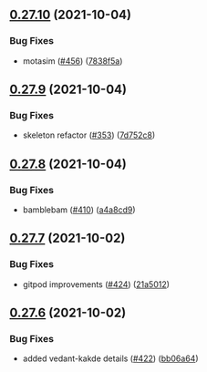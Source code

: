 ## [0.27.10](https://github.com/EddieHubCommunity/LinkFree/compare/v0.27.9...v0.27.10) (2021-10-04)


### Bug Fixes

* motasim ([#456](https://github.com/EddieHubCommunity/LinkFree/issues/456)) ([7838f5a](https://github.com/EddieHubCommunity/LinkFree/commit/7838f5a4147513bd1635f21e95ca58666ca0ddbd))



## [0.27.9](https://github.com/EddieHubCommunity/LinkFree/compare/v0.27.8...v0.27.9) (2021-10-04)


### Bug Fixes

* skeleton refactor ([#353](https://github.com/EddieHubCommunity/LinkFree/issues/353)) ([7d752c8](https://github.com/EddieHubCommunity/LinkFree/commit/7d752c810d461976ebe29d5d6b906e93b6362e4a))



## [0.27.8](https://github.com/EddieHubCommunity/LinkFree/compare/v0.27.7...v0.27.8) (2021-10-04)


### Bug Fixes

* bamblebam ([#410](https://github.com/EddieHubCommunity/LinkFree/issues/410)) ([a4a8cd9](https://github.com/EddieHubCommunity/LinkFree/commit/a4a8cd968b83cf42565151e604e590dfa8343452))



## [0.27.7](https://github.com/EddieHubCommunity/LinkFree/compare/v0.27.6...v0.27.7) (2021-10-02)


### Bug Fixes

* gitpod improvements ([#424](https://github.com/EddieHubCommunity/LinkFree/issues/424)) ([21a5012](https://github.com/EddieHubCommunity/LinkFree/commit/21a5012de9ea8b1eebb07dc978232f0cbf665140))



## [0.27.6](https://github.com/EddieHubCommunity/LinkFree/compare/v0.27.5...v0.27.6) (2021-10-02)


### Bug Fixes

* added vedant-kakde details ([#422](https://github.com/EddieHubCommunity/LinkFree/issues/422)) ([bb06a64](https://github.com/EddieHubCommunity/LinkFree/commit/bb06a64a6fe29ac4ad219dc9df357d3632115ab0))



